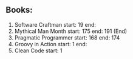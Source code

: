 ## Books:
1. Software Craftman start: 19 end: 
1. Mythical Man Month start: 175 end: 191 (End)
1. Pragmatic Programmer start: 168 end: 174
1. Groovy in Action start: 1 end:
1. Clean Code start: 1
